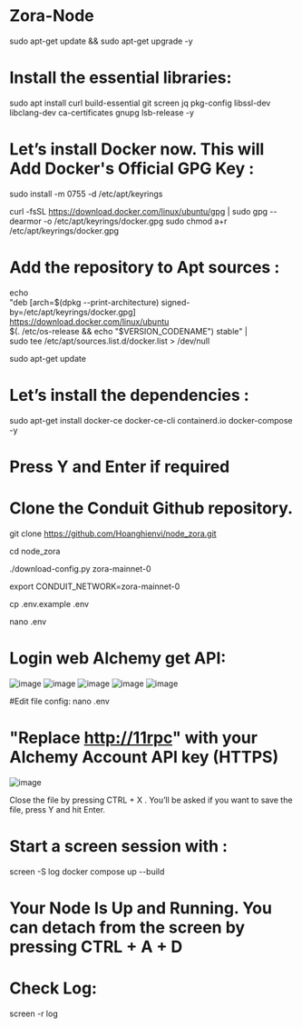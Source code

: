 # Zora-Node

sudo apt-get update && sudo apt-get upgrade -y

# Install the essential libraries: 
sudo apt install curl build-essential git screen jq pkg-config libssl-dev libclang-dev ca-certificates gnupg lsb-release -y

# Let’s install Docker now. This will Add Docker's Official GPG Key :
sudo install -m 0755 -d /etc/apt/keyrings

curl -fsSL https://download.docker.com/linux/ubuntu/gpg | sudo gpg --dearmor -o /etc/apt/keyrings/docker.gpg
sudo chmod a+r /etc/apt/keyrings/docker.gpg

# Add the repository to Apt sources :
echo \
  "deb [arch=$(dpkg --print-architecture) signed-by=/etc/apt/keyrings/docker.gpg] https://download.docker.com/linux/ubuntu \
  $(. /etc/os-release && echo "$VERSION_CODENAME") stable" | \
  sudo tee /etc/apt/sources.list.d/docker.list > /dev/null
  
sudo apt-get update

# Let’s install the dependencies :
sudo apt-get install docker-ce docker-ce-cli containerd.io docker-compose -y

# Press Y and Enter if required 

# Clone the Conduit Github repository.
git clone https://github.com/Hoanghienvi/node_zora.git

cd node_zora

./download-config.py zora-mainnet-0

export CONDUIT_NETWORK=zora-mainnet-0

cp .env.example .env

nano .env

# Login web Alchemy get API:
![image](https://github.com/Hoanghienvi/Zora-Node/assets/87926002/52b53e48-4916-4ef5-97d2-07a3f5ee368a)
![image](https://github.com/Hoanghienvi/Zora-Node/assets/87926002/9a87383a-b6fb-4664-997e-9a1d67066a52)
![image](https://github.com/Hoanghienvi/Zora-Node/assets/87926002/ffa3a3b3-3c0f-4504-aafc-d9f8370a8935)
![image](https://github.com/Hoanghienvi/Zora-Node/assets/87926002/28e4f804-15bb-4ca0-a280-b4b88f9bb40a)
![image](https://github.com/Hoanghienvi/Zora-Node/assets/87926002/c9661b5f-4eca-434d-82b0-dfea593b8fb7)

#Edit file config: 
nano .env

# "Replace <http://11rpc>" with your Alchemy Account API key (HTTPS)
![image](https://github.com/Hoanghienvi/Zora-Node/assets/87926002/fd93845b-b639-4f6d-900e-5102b640a2fe)



Close the file by pressing CTRL + X . You’ll be asked if you want to save the file, press Y and hit Enter.

# Start a screen session with :
screen -S log
docker compose up --build

# Your Node Is Up and Running. You can detach from the screen by pressing CTRL + A + D

# Check Log:
screen -r log
